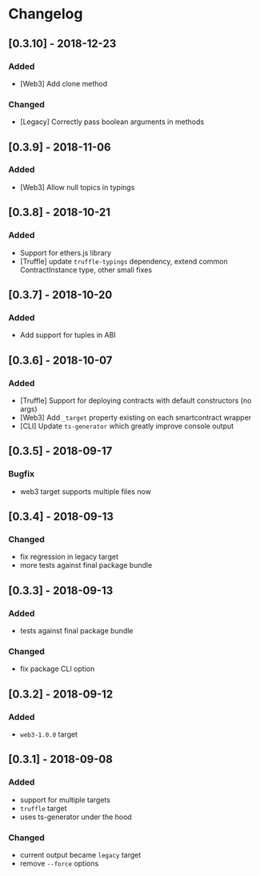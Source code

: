 # Changelog

## [0.3.10] - 2018-12-23
### Added
- [Web3] Add clone method

### Changed
- [Legacy] Correctly pass boolean arguments in methods

## [0.3.9] - 2018-11-06
### Added
- [Web3] Allow null topics in typings

## [0.3.8] - 2018-10-21
### Added
- Support for ethers.js library
- [Truffle] update `truffle-typings` dependency, extend common ContractInstance type, other small fixes

## [0.3.7] - 2018-10-20
### Added
- Add support for tuples in ABI

## [0.3.6] - 2018-10-07
### Added
- [Truffle] Support for deploying contracts with default constructors (no args)
- [Web3] Add `_target` property existing on each smartcontract wrapper
- [CLI] Update `ts-generator` which greatly improve console output

## [0.3.5] - 2018-09-17
### Bugfix
- web3 target supports multiple files now

## [0.3.4] - 2018-09-13
### Changed
- fix regression in legacy target
- more tests against final package bundle

## [0.3.3] - 2018-09-13
### Added
- tests against final package bundle

### Changed
- fix package CLI option

## [0.3.2] - 2018-09-12
### Added
- `web3-1.0.0` target

## [0.3.1] - 2018-09-08
### Added
- support for multiple targets
- `truffle` target
- uses ts-generator under the hood

### Changed
- current output became `legacy` target
- remove `--force` options